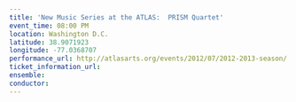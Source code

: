 ```yaml
---
title: 'New Music Series at the ATLAS:  PRISM Quartet'
event_time: 08:00 PM
location: Washington D.C.
latitude: 38.9071923
longitude: -77.0368707
performance_url: http://atlasarts.org/events/2012/07/2012-2013-season/
ticket_information_url: 
ensemble: 
conductor: 
---
```


